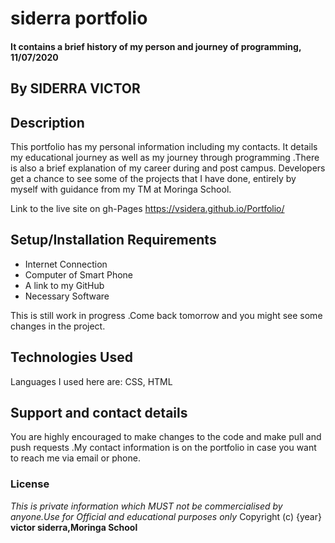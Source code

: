 # siderra portfolio
#### It contains a brief history of my person and journey of programming, 11/07/2020
## By **SIDERRA VICTOR**
## Description
This portfolio has my personal information including my contacts. It details my educational journey
as well as my journey through programming .There is also a brief explanation of my career during
and post campus.
Developers get a chance to see some of the projects that I have done, entirely by myself with guidance
from my TM at Moringa School.

Link to the live site on gh-Pages
https://vsidera.github.io/Portfolio/
## Setup/Installation Requirements
* Internet Connection
* Computer of Smart Phone
* A link to my GitHub
* Necessary Software

This is still work in progress .Come back tomorrow and you might see some changes in the project.
## Technologies Used
Languages I used here are:
CSS,
HTML
## Support and contact details
You are highly encouraged to make changes to the code and make pull and push requests .My contact
information is on the portfolio in case you want to reach me via email or phone.
### License
*This is private information which MUST not be commercialised by anyone.Use for Official and educational purposes only*
Copyright (c) {year} **victor siderra,Moringa School**
